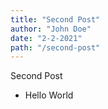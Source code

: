 ```yaml
---
title: "Second Post"
author: "John Doe"
date: "2-2-2021"
path: "/second-post"
---
```


Second Post

- Hello World
